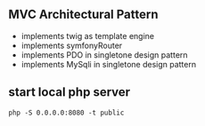 ## MVC Architectural Pattern

- implements twig as template engine
- implements symfonyRouter
- implements PDO in singletone design pattern
- implements MySqli in singletone design pattern

## start local php server

 `php -S 0.0.0.0:8080 -t public` 
